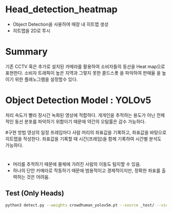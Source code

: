 # Head_detection_heatmap
- Object Detection을 사용하여 매장 내 히트맵 생성 
- 히트맵을 2D로 투시

# Summary
기존 CCTV 혹은 추가로 설치된 카메라를 활용하여 소비자들의 동선을 Heat map으로 표현한다.
소비자 트래픽이 높은 지역과 그렇지 못한 콜드스폿 을 파악하여 판매율 을 높이기 위한 플래노그램을 설정할수 있다. 

# Object Detection Model : YOLOv5
처리 속도가 빨라 장시간 녹화된 영상에 적합하다.
개개인을 추적하는 용도가 아닌 전체적인 동선 분포를 파악하기 위함이기 때문에 약간의 오탐률은 감수 가능하다.

#구현 방법
영상의 일정 프레임마다 사람 머리의 좌표값을 기록하고, 좌표값을 바탕으로 히트맵을 작성한다.
좌표값을 기록할 때 시간(프레임)을 함께 기록하여 시간별 분석도 가능하다.

#
- 머리를 추적하기 때문에 물체에 가려진 사람의 이동도 탐지할 수 있음.
- 하나의 단안 카메라로 작동하기 때문에 범용적이고 경제적이지만, 정확한 좌표를 출력하는 것은 어려움. 


## Test (Only Heads)

```bash
python3 detect.py --weights crowdhuman_yolov5m.pt --source _test/ --view-img  --heads
```
